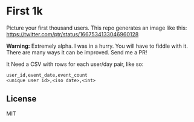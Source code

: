 # First 1k

Picture your first thousand users. This repo generates an image like this:
https://twitter.com/ptr/status/1667534133046960128

**Warning:** Extremely alpha. I was in a hurry. You will have to fiddle with it.
There are many ways it can be improved. Send me a PR!

It Need a CSV with rows for each user/day pair, like so:

```csv
user_id,event_date,event_count
<unique user id>,<iso date>,<int>
```

## License

MIT

